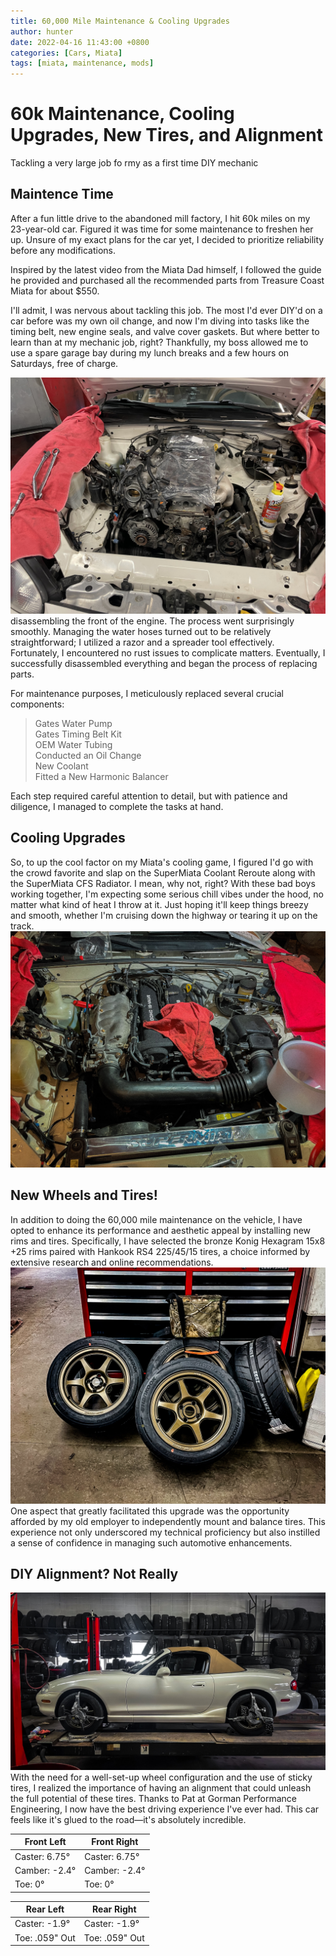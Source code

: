 ```yaml
---
title: 60,000 Mile Maintenance & Cooling Upgrades
author: hunter
date: 2022-04-16 11:43:00 +0800
categories: [Cars, Miata]
tags: [miata, maintenance, mods]
---
```


# 60k Maintenance, Cooling Upgrades, New Tires, and Alignment 
Tackling a very large job fo rmy as a first time DIY mechanic

## Maintence Time
After a fun little drive to the abandoned mill factory, I hit 60k miles on my 23-year-old car. Figured it was time for some maintenance to freshen her up. Unsure of my exact plans for the car yet, I decided to prioritize reliability before any modifications.

Inspired by the latest video from the Miata Dad himself, I followed the guide he provided and purchased all the recommended parts from Treasure Coast Miata for about $550.

I'll admit, I was nervous about tackling this job. The most I'd ever DIY'd on a car before was my own oil change, and now I'm diving into tasks like the timing belt, new engine seals, and valve cover gaskets. But where better to learn than at my mechanic job, right? Thankfully, my boss allowed me to use a spare garage bay during my lunch breaks and a few hours on Saturdays, free of charge.

![Engine Bay Taken Apart](https://raw.githubusercontent.com/HunterCustom/HunterCustom.github.io/master/assets/img/60k%20Maint/IMG_5881%20(2).jpg)
disassembling the front of the engine. The process went surprisingly smoothly. Managing the water hoses turned out to be relatively straightforward; I utilized a razor and a spreader tool effectively. Fortunately, I encountered no rust issues to complicate matters. Eventually, I successfully disassembled everything and began the process of replacing parts.

For maintenance purposes, I meticulously replaced several crucial components:

> Gates Water Pump
\
Gates Timing Belt Kit
\
OEM Water Tubing
\
Conducted an Oil Change
\
New Coolant
\
Fitted a New Harmonic Balancer

Each step required careful attention to detail, but with patience and diligence, I managed to complete the tasks at hand.

## Cooling Upgrades
So, to up the cool factor on my Miata's cooling game, I figured I'd go with the crowd favorite and slap on the SuperMiata Coolant Reroute along with the SuperMiata CFS Radiator. I mean, why not, right? With these bad boys working together, I'm expecting some serious chill vibes under the hood, no matter what kind of heat I throw at it. Just hoping it'll keep things breezy and smooth, whether I'm cruising down the highway or tearing it up on the track.
![Engine Bay with upgrades](https://raw.githubusercontent.com/HunterCustom/HunterCustom.github.io/master/assets/img/60k%20Maint/IMG_5988.jpg)

## New Wheels and Tires!

In addition to doing the 60,000 mile maintenance on the vehicle, I have opted to enhance its performance and aesthetic appeal by installing new rims and tires. Specifically, I have selected the bronze Konig Hexagram 15x8 +25 rims paired with Hankook RS4 225/45/15 tires, a choice informed by extensive research and online recommendations.
![New Rims mounted](https://raw.githubusercontent.com/HunterCustom/HunterCustom.github.io/master/assets/img/60k%20Maint/IMG_6098.jpg)
One aspect that greatly facilitated this upgrade was the opportunity afforded by my old employer to independently mount and balance tires. This experience not only underscored my technical proficiency but also instilled a sense of confidence in managing such automotive enhancements.

## DIY Alignment? Not Really

![Miata on Alignment](https://raw.githubusercontent.com/HunterCustom/HunterCustom.github.io/master/assets/img/60k%20Maint/IMG_6236_jpg.jpg)
With the need for a well-set-up wheel configuration and the use of sticky tires, I realized the importance of having an alignment that could unleash the full potential of these tires. Thanks to Pat at Gorman Performance Engineering, I now have the best driving experience I've ever had. This car feels like it's glued to the road—it's absolutely incredible.

| Front Left | Front Right |
| --- | --- |
| Caster: 6.75° | Caster: 6.75° |
| Camber: -2.4° | Camber: -2.4° |
| Toe: 0° | Toe: 0° | 

| Rear Left | Rear Right |
| --- | --- |
| Caster: -1.9° | Caster: -1.9° |
| Toe: .059" Out | Toe: .059" Out | 
